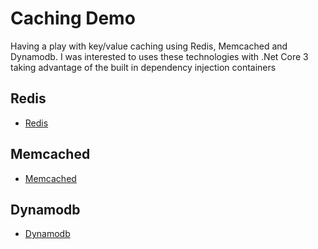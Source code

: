 # Caching Demo

Having a play with key/value caching using Redis, Memcached and Dynamodb. I was interested to uses these technologies with .Net Core 3 taking advantage of the built in dependency injection containers

## Redis

- [Redis](./RedisDemo)

## Memcached

- [Memcached](./MemcachedDemo)

## Dynamodb

- [Dynamodb](./DynamodbDemo)